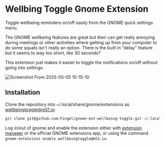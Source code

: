 # Wellbing Toggle Gnome Extension
Toggle wellbeing reminders on/off easily from the GNOME quick settings menu.

The GNOME wellbeing features are great but then can get really annoying during meetings
or other activities where getting up from your computer to do some squats isn't really an
option. There is the built in "delay" feature but it seems to way too short, like 30 seconds?

This extension just makes it easier to toggle the notifications on/off without going
into settings.

![Screenshot From 2025-05-05 10-15-10](https://github.com/user-attachments/assets/2b7daed4-dba8-45fb-8315-9260ad34621f)

## Installation
Clone the repository into ~/.local/share/gnome/extensions as wellbeingtoggle@m51.io:

```bash
git clone git@github.com:Fingel/gnome-ext-wellbeing-toggle.git ~/.local/share/gnome/extensions/wellbeingtoggle@m51.io
```

Log in/out of gnome and enable the extension either with [extension manager](https://flathub.org/apps/com.mattjakeman.ExtensionManager) or the official GNOME
extensions app, or using the command `gnome-extensions enable wellbeingtoggle@m51.io`.
